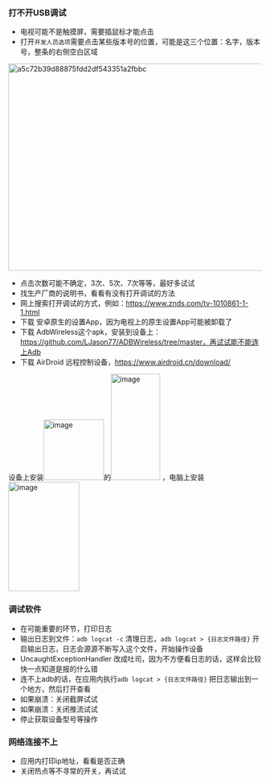 ### 打不开USB调试
- 电视可能不是触摸屏，需要插鼠标才能点击
- 打开`开发人员选项`需要点击某些版本号的位置，可能是这三个位置：名字，版本号，整条的右侧空白区域
<img width="718" height="412" alt="a5c72b39d88875fdd2df543351a2fbbc" src="https://github.com/user-attachments/assets/9343f11b-b837-4477-8b72-2d6e1c53664c" />

- 点击次数可能不确定，3次、5次、7次等等，最好多试试
- 找生产厂商的说明书，看看有没有打开调试的方法
- 网上搜索打开调试的方式，例如：https://www.znds.com/tv-1010861-1-1.html
- 下载 安卓原生的设置App，因为电视上的原生设置App可能被卸载了
- 下载 AdbWireless这个apk，安装到设备上：https://github.com/LJason77/ADBWireless/tree/master，再试试能不能连上Adb
- 下载 AirDroid 远程控制设备，https://www.airdroid.cn/download/

设备上安装<img width="120" height="120" alt="image" src="https://github.com/user-attachments/assets/ddcec347-6923-4d45-b2d5-dc1a387241ff" />的<img width="98" height="211" alt="image" src="https://github.com/user-attachments/assets/4f85318c-d530-4115-b2b8-b9f6d77d527d" />
，电脑上安装<img width="141" height="217" alt="image" src="https://github.com/user-attachments/assets/278dbef3-f622-44e6-992a-9b4d3df404da" />

### 调试软件
- 在可能重要的环节，打印日志
- 输出日志到文件：`adb logcat -c` 清理日志，`adb logcat > {日志文件路径}` 开启输出日志，日志会源源不断写入这个文件，开始操作设备
- UncaughtExceptionHandler 改成吐司，因为不方便看日志的话，这样会比较快一点知道是报的什么错
- 连不上adb的话，在应用内执行`adb logcat > {日志文件路径}` 把日志输出到一个地方，然后打开查看
- 如果崩溃：关闭截屏试试
- 如果崩溃：关闭推流试试
- 停止获取设备型号等操作

### 网络连接不上
- 应用内打印ip地址，看看是否正确
- 关闭热点等不寻常的开关，再试试
